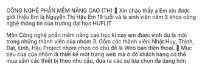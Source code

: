 CÔNG NGHỆ PHẦN MỀM NÂNG CAO (TH) 🌱 
Xin chào thầy ạ
Em xin được giới thiệu
Em là Nguyễn Thị Hậu
Em 19 tuổi và là sinh viên năm 3 khoa công nghệ thông tin của trường đại học HUFLIT

Môn Công nghệ phần mềm nâng cao học kì này em được vinh dự là một trong những thành viên của nhóm 3. Gồm các thành viên: Nhật Huy, Thịnh, Đạt, Linh, Hậu 
Project nhóm chọn có chủ đề là Web bán điện thoại. 📱 Mục tiêu của của nhóm là thiết kế một trang web mà ở đó khách hàng có thể mua sắm các thiết bị theo nhu cầu, đưa ra các sự lựa chọn đa dạng hơn
